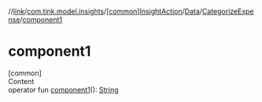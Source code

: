 //[link](../../../../index.md)/[com.tink.model.insights](../../../index.md)/[[common]InsightAction](../../index.md)/[Data](../index.md)/[CategorizeExpense](index.md)/[component1](component1.md)



# component1  
[common]  
Content  
operator fun [component1](component1.md)(): [String](https://kotlinlang.org/api/latest/jvm/stdlib/kotlin/-string/index.html)  



